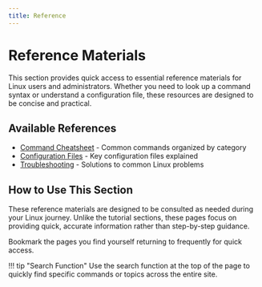 ```yaml
---
title: Reference
---
```


# Reference Materials

This section provides quick access to essential reference materials for Linux users and administrators. Whether you need to look up a command syntax or understand a configuration file, these resources are designed to be concise and practical.

## Available References

- [Command Cheatsheet](commands/index.md) - Common commands organized by category
- [Configuration Files](config-files/index.md) - Key configuration files explained
- [Troubleshooting](troubleshooting.md) - Solutions to common Linux problems

## How to Use This Section

These reference materials are designed to be consulted as needed during your Linux journey. Unlike the tutorial sections, these pages focus on providing quick, accurate information rather than step-by-step guidance.

Bookmark the pages you find yourself returning to frequently for quick access.

!!! tip "Search Function"
    Use the search function at the top of the page to quickly find specific commands or topics across the entire site.